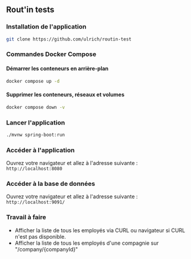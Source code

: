 ## Rout'in tests

### Installation de l'application

```bash
git clone https://github.com/ulrich/routin-test
```

### Commandes Docker Compose

#### Démarrer les conteneurs en arrière-plan

```bash
docker compose up -d
```

#### Supprimer les conteneurs, réseaux et volumes

```bash
docker compose down -v
```

### Lancer l'application

```bash
./mvnw spring-boot:run
```

### Accéder à l'application

Ouvrez votre navigateur et allez à l'adresse suivante : `http://localhost:8080`

### Accéder à la base de données

Ouvrez votre navigateur et allez à l'adresse suivante : `http://localhost:9091/`

### Travail à faire

- Afficher la liste de tous les employés via CURL ou navigateur si CURL n'est pas disponible.
- Afficher la liste de tous les employés d'une compagnie sur "/company/{companyId}"
